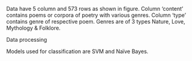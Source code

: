 Data have 5 column and 573 rows as shown in figure. Column ‘content’ contains poems or corpora of poetry with various genres. Column ‘type’ contains genre of respective poem. Genres are of 3 types Nature, Love, Mythology & Folklore.

Data processing 

Models used for classification are SVM and Naïve Bayes. 
